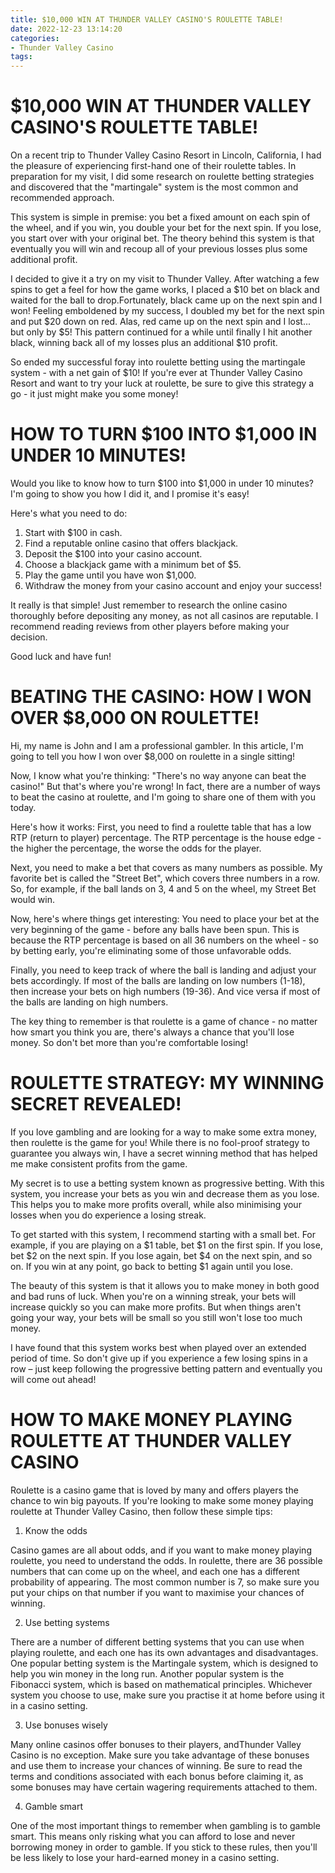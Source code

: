 ```yaml
---
title: $10,000 WIN AT THUNDER VALLEY CASINO'S ROULETTE TABLE!
date: 2022-12-23 13:14:20
categories:
- Thunder Valley Casino
tags:
---
```



#  $10,000 WIN AT THUNDER VALLEY CASINO'S ROULETTE TABLE!

On a recent trip to Thunder Valley Casino Resort in Lincoln, California, I had the pleasure of experiencing first-hand one of their roulette tables. In preparation for my visit, I did some research on roulette betting strategies and discovered that the "martingale" system is the most common and recommended approach.

This system is simple in premise: you bet a fixed amount on each spin of the wheel, and if you win, you double your bet for the next spin. If you lose, you start over with your original bet. The theory behind this system is that eventually you will win and recoup all of your previous losses plus some additional profit.

I decided to give it a try on my visit to Thunder Valley. After watching a few spins to get a feel for how the game works, I placed a $10 bet on black and waited for the ball to drop.Fortunately, black came up on the next spin and I won! Feeling emboldened by my success, I doubled my bet for the next spin and put $20 down on red. Alas, red came up on the next spin and I lost... but only by $5! This pattern continued for a while until finally I hit another black, winning back all of my losses plus an additional $10 profit.

So ended my successful foray into roulette betting using the martingale system - with a net gain of $10! If you're ever at Thunder Valley Casino Resort and want to try your luck at roulette, be sure to give this strategy a go - it just might make you some money!

#  HOW TO TURN $100 INTO $1,000 IN UNDER 10 MINUTES!

Would you like to know how to turn $100 into $1,000 in under 10 minutes? I'm going to show you how I did it, and I promise it's easy!

Here's what you need to do:

1. Start with $100 in cash.
2. Find a reputable online casino that offers blackjack. 
3. Deposit the $100 into your casino account. 
4. Choose a blackjack game with a minimum bet of $5. 
5. Play the game until you have won $1,000. 
6. Withdraw the money from your casino account and enjoy your success!

It really is that simple! Just remember to research the online casino thoroughly before depositing any money, as not all casinos are reputable. I recommend reading reviews from other players before making your decision.

Good luck and have fun!

#  BEATING THE CASINO: HOW I WON OVER $8,000 ON ROULETTE!

Hi, my name is John and I am a professional gambler. In this article, I'm going to tell you how I won over $8,000 on roulette in a single sitting!

Now, I know what you're thinking: "There's no way anyone can beat the casino!" But that's where you're wrong! In fact, there are a number of ways to beat the casino at roulette, and I'm going to share one of them with you today.

Here's how it works: First, you need to find a roulette table that has a low RTP (return to player) percentage. The RTP percentage is the house edge - the higher the percentage, the worse the odds for the player.

Next, you need to make a bet that covers as many numbers as possible. My favorite bet is called the "Street Bet", which covers three numbers in a row. So, for example, if the ball lands on 3, 4 and 5 on the wheel, my Street Bet would win.

Now, here's where things get interesting: You need to place your bet at the very beginning of the game - before any balls have been spun. This is because the RTP percentage is based on all 36 numbers on the wheel - so by betting early, you're eliminating some of those unfavorable odds.

Finally, you need to keep track of where the ball is landing and adjust your bets accordingly. If most of the balls are landing on low numbers (1-18), then increase your bets on high numbers (19-36). And vice versa if most of the balls are landing on high numbers.

The key thing to remember is that roulette is a game of chance - no matter how smart you think you are, there's always a chance that you'll lose money. So don't bet more than you're comfortable losing!

#  ROULETTE STRATEGY: MY WINNING SECRET REVEALED!

If you love gambling and are looking for a way to make some extra money, then roulette is the game for you! While there is no fool-proof strategy to guarantee you always win, I have a secret winning method that has helped me make consistent profits from the game.

My secret is to use a betting system known as progressive betting. With this system, you increase your bets as you win and decrease them as you lose. This helps you to make more profits overall, while also minimising your losses when you do experience a losing streak.

To get started with this system, I recommend starting with a small bet. For example, if you are playing on a $1 table, bet $1 on the first spin. If you lose, bet $2 on the next spin. If you lose again, bet $4 on the next spin, and so on. If you win at any point, go back to betting $1 again until you lose.

The beauty of this system is that it allows you to make money in both good and bad runs of luck. When you're on a winning streak, your bets will increase quickly so you can make more profits. But when things aren't going your way, your bets will be small so you still won't lose too much money.

I have found that this system works best when played over an extended period of time. So don't give up if you experience a few losing spins in a row – just keep following the progressive betting pattern and eventually you will come out ahead!

#  HOW TO MAKE MONEY PLAYING ROULETTE AT THUNDER VALLEY CASINO

Roulette is a casino game that is loved by many and offers players the chance to win big payouts. If you're looking to make some money playing roulette at Thunder Valley Casino, then follow these simple tips:

1. Know the odds

Casino games are all about odds, and if you want to make money playing roulette, you need to understand the odds. In roulette, there are 36 possible numbers that can come up on the wheel, and each one has a different probability of appearing. The most common number is 7, so make sure you put your chips on that number if you want to maximise your chances of winning.

2. Use betting systems

There are a number of different betting systems that you can use when playing roulette, and each one has its own advantages and disadvantages. One popular betting system is the Martingale system, which is designed to help you win money in the long run. Another popular system is the Fibonacci system, which is based on mathematical principles. Whichever system you choose to use, make sure you practise it at home before using it in a casino setting.

3. Use bonuses wisely

Many online casinos offer bonuses to their players, andThunder Valley Casino is no exception. Make sure you take advantage of these bonuses and use them to increase your chances of winning. Be sure to read the terms and conditions associated with each bonus before claiming it, as some bonuses may have certain wagering requirements attached to them.

4. Gamble smart

One of the most important things to remember when gambling is to gamble smart. This means only risking what you can afford to lose and never borrowing money in order to gamble. If you stick to these rules, then you'll be less likely to lose your hard-earned money in a casino setting.